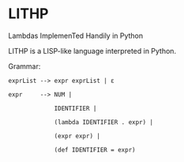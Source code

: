 LITHP
=====

Lambdas ImplemenTed Handily in Python

LITHP is a LISP-like language interpreted in Python.

Grammar:

    exprList --> expr exprList | ε
    
    expr     --> NUM |
    
                 IDENTIFIER |
                 
                 (lambda IDENTIFIER . expr) |
                 
                 (expr expr) |
                 
                 (def IDENTIFIER = expr)